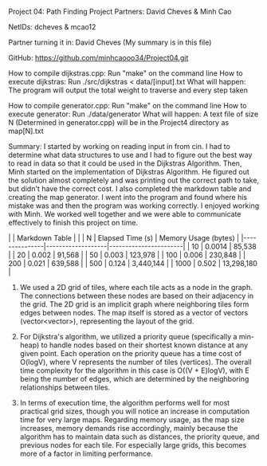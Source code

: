 Project 04: Path Finding
Project Partners: David Cheves & Minh Cao 

NetIDs: dcheves & mcao12

Partner turning it in: David Cheves (My summary is in this file)

GitHub: https://github.com/minhcaooo34/Project04.git

How to compile dijkstras.cpp: Run "make" on the command line 
How to execute dijkstras: Run ./src/dijkstras < data/[input].txt 
What will happen: The program will output the total weight to traverse and every step taken

How to compile generator.cpp: Run "make" on the command line 
How to execute generator: Run ./data/generator 
What will happen: A text file of size N (Determined in generator.cpp) will be in the Project4 directory as map[N].txt

Summary: I started by working on reading input in from cin. I had to determine what data structures to use and I had to figure out the best way to read in data so that it could be used in the Dijkstras Algorithm. Then, Minh started on the implementation of Dijkstras Algorithm. He figured out the solution almost completely and was 
printing out the correct path to take, but didn't have the correct cost. I also completed the markdown table and creating the map generator. I went into the program and found where his mistake was and then the program was working correctly. I enjoyed working with Minh. We worked well together and we were able to communicate effectively 
to finish this project on time.

|               |  Markdown Table   |                       |
| N             | Elapsed Time (s)  | Memory Usage (bytes)  |
|---------------|-------------------|-----------------------|
| 10            | 0.0014            | 85,538                |
| 20            | 0.002             | 91,568                |
| 50            | 0.003             | 123,978               |
| 100           | 0.006             | 230,848               |
| 200           | 0.021             | 639,588               |
| 500           | 0.124             | 3,440,144             |
| 1000          | 0.502             | 13,298,180            |

1. We used a 2D grid of tiles, where each tile acts as a node in the graph. The connections between these nodes are based on their adjacency in the grid. The 2D grid is an implicit graph where neighboring tiles form edges between nodes. The map itself is stored as a vector of vectors (vector<vector<char>>), representing the layout of the grid.

2. For Dijkstra's algorithm, we utilized a priority queue (specifically a min-heap) to handle nodes based on their shortest known distance at any given point. Each operation on the priority queue has a time cost of O(logV), where V represents the number of tiles (vertices). The overall time complexity for the algorithm in this case is O((V + E)logV), with E being the number of edges, which are determined by the neighboring relationships between tiles.

3. In terms of execution time, the algorithm performs well for most practical grid sizes, though you will notice an increase in computation time for very large maps. Regarding memory usage, as the map size increases, memory demands rise accordingly, mainly because the algorithm has to maintain data such as distances, the priority queue, and previous nodes for each tile. For especially large grids, this becomes more of a factor in limiting performance.
